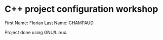 # C++ project configuration workshop

First Name: Florian
Last Name: CHAMPAUD

Project done using GNU/Linux.
